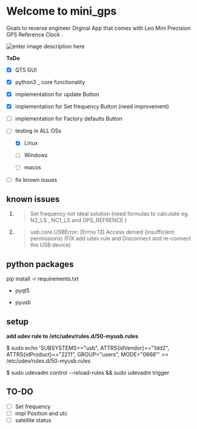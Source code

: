
  

# Welcome to mini_gps

  

  

Goals to reverse engineer Orginal App that comes with Leo Mini Precision GPS Reference Clock .

  

![enter image description here](http://www.leobodnar.com/shop/images/miniGPSclock-3.jpg)

  

  

**ToDo**

  

- [x] QT5 GUI

  

- [x] python3 _ core functionality

  

- [x] implementation for update Button

  

- [x] implementation for Set frequency Button (need improvement)

  

- [ ] implementation for Factory defaults Button

  

- [ ] testing in ALL OSs

	- [x] Linux

	- [ ] Windows

	- [ ] macos

- [ ] fix known issues

  

  

## known issues

     
  1.  > Set frequency not ideal solution (need formulas to calculate eg. N2_LS , NC1_LS and GPS_REFRENCE )
    
2.   > usb.core.USBError: [Errno 13] Access denied (insufficient permissions) (FIX add udev rule and Disconnect and re-connect the
    USB device)

  

## python packages

  

  

pip install -r requirements.txt

  

- pyqt5

  

- pyusb

  

  

## setup

  

  

**add udev rule to /etc/udev/rules.d/50-myusb.rules**

  

$  sudo echo 'SUBSYSTEMS=="usb", ATTRS{idVendor}=="1dd2",  ATTRS{idProduct}=="2211", GROUP="users", MODE="0666"' >> /etc/udev/rules.d/50-myusb.rules

$  sudo udevadm control --reload-rules && sudo udevadm trigger



## TO-DO

 - [ ] Set frequency
 - [ ] impl Position and utc
 - [ ] satellite status